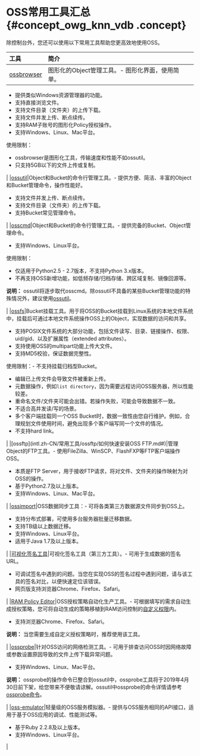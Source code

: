 # OSS常用工具汇总 {#concept_owg_knn_vdb .concept}

除控制台外，您还可以使用以下常用工具帮助您更高效地使用OSS。

|工具|简介|
|:-|:-|
|[ossbrowser](intl.zh-CN/常用工具/图形化管理工具ossbrowser/快速开始.md#)|图形化的Object管理工具。-   图形化界面，使用简单。
-   提供类似Windows资源管理器的功能。
-   支持直接浏览文件。
-   支持文件目录（文件夹）的上传下载。
-   支持文件并发上传、断点续传。
-   支持RAM子账号的图形化Policy授权操作。
-   支持Windows、Linux、Mac平台。

使用限制：

-   ossbrowser是图形化工具，传输速度和性能不如ossutil。
-   只支持5GB以下的文件上传或复制。

|
|[ossutil](intl.zh-CN/常用工具/命令行工具ossutil/快速开始.md#)|Object和Bucket的命令行管理工具。-   提供方便、简洁、丰富的Object和Bucket管理命令，操作性能好。
-   支持文件并发上传、断点续传。
-   支持文件目录（文件夹）的上传下载。
-   支持Bucket常见管理命令。

|
|[osscmd](intl.zh-CN/常用工具/osscmd/快速安装.md#)|Object和Bucket的命令行管理工具。-   提供完备的Bucket、Object管理命令。
-   支持Windows、Linux平台。

使用限制：

-   仅适用于Python2.5 - 2.7版本，不支持Python 3.x版本。
-   不再支持OSS新增功能，如低频存储/归档存储、跨区域复制、镜像回源等。

**说明：** ossutil将逐步取代osscmd。除ossutil不具备的某些Bucket管理功能的特殊情况外，建议使用[ossutil](intl.zh-CN/常用工具/命令行工具ossutil/快速开始.md#)。

|
|[ossfs](intl.zh-CN/常用工具/ossfs/快速安装.md#)|Bucket挂载工具。用于将OSS的Bucket挂载到Linux系统的本地文件系统中，挂载后可通过本地文件系统操作OSS上的Object，实现数据的访问和共享。

-   支持POSIX文件系统的大部分功能，包括文件读写、目录、链接操作、权限、uid/gid、以及扩展属性（extended attributes）。
-   支持使用OSS的multipart功能上传大文件。
-   支持MD5校验，保证数据完整性。

使用限制：-   不支持挂载归档型Bucket。
-   编辑已上传文件会导致文件被重新上传。
-   元数据操作，例如`list directory`，因为需要远程访问OSS服务器，所以性能较差。
-   重命名文件/文件夹可能会出错。若操作失败，可能会导致数据不一致。
-   不适合高并发读/写的场景。
-   多个客户端挂载同一个OSS Bucket时，数据一致性由您自行维护。例如，合理规划文件使用时间，避免出现多个客户端写同一个文件的情况。
-   不支持hard link。

|
|[ossftp](intl.zh-CN/常用工具/ossftp/如何快速安装OSS FTP.md#)|管理Object的FTP工具。-   使用FileZilla、WinSCP、FlashFXP等FTP客户端操作OSS。
-   本质是FTP Server，用于接收FTP请求，将对文件、文件夹的操作映射为对OSS的操作。
-   基于Python2.7及以上版本。
-   支持Windows、Linux、Mac平台。

|
|[ossimport](intl.zh-CN/常用工具/数据迁移工具ossimport/说明及配置.md#)|OSS数据同步工具：-   可将各类第三方数据源文件同步到OSS上。
-   支持分布式部署，可使用多台服务器批量迁移数据。
-   支持TB级以上数据迁移。
-   支持Windows、Linux平台。
-   适用于Java 1.7及以上版本。

|
|[可视化签名工具](https://bbs.aliyun.com/read/233851.html)|可视化签名工具（第三方工具）。-   可用于生成数据的签名URL。
-   可调试签名中遇到的问题。当您在实现OSS的签名过程中遇到问题，请与该工具的签名对比，以便快速定位该错误。
-   网页版支持浏览器Chrome、Firefox、Safari。

|
|[RAM Policy Editor](http://gosspublic.alicdn.com/ram-policy-editor/index.html)|OSS授权策略自动化生产工具。-   可根据填写的需求自动生成授权策略，您可将自动生成的策略移植到RAM访问控制的[自定义权限](https://ram.console.aliyun.com/policies/new)内。
-   支持浏览器Chrome、Firefox、Safari。

**说明：** 当您需要生成自定义授权策略时，推荐使用该工具。

|
|[ossprobe](intl.zh-CN/常用工具/ossprobe.md#)|针对OSS访问的网络检测工具。-   可用于排查访问OSS时因网络故障或参数设置原因导致的文件上传下载异常问题。
-   支持Windows、Linux、Mac平台。

**说明：** ossprobe的操作命令已整合到ossutil中，ossprobe工具将于2019年4月30日前下架，给您带来不便敬请谅解。ossutil中ossprobe的命令详情请参考[ossprobe命令](intl.zh-CN/常用工具/命令行工具ossutil/有关Bucket的命令.md#section_njd_yzz_zgb)。

|
|[oss-emulator](https://github.com/aliyun/oss-emulator)|轻量级的OSS服务模拟器。-   提供与OSS服务相同的API接口，适用于基于OSS应用的调试、性能测试等。
-   基于Ruby 2.2.8及以上版本。
-   支持Windows、Linux平台。

|

